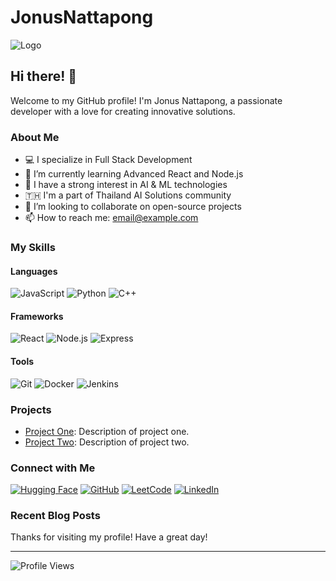 # JonusNattapong

![Logo](https://path-to-your-logo-image/logo.png)

## Hi there! 👋

Welcome to my GitHub profile! I'm Jonus Nattapong, a passionate developer with a love for creating innovative solutions.

### About Me

- 💻 I specialize in Full Stack Development
- 🌱 I’m currently learning Advanced React and Node.js
- 🤖 I have a strong interest in AI & ML technologies
- 🇹🇭 I'm a part of Thailand AI Solutions community
- 👯 I’m looking to collaborate on open-source projects
- 📫 How to reach me: [email@example.com](mailto:email@example.com)

### My Skills

#### Languages
![JavaScript](https://img.shields.io/badge/-JavaScript-F7DF1E?logo=javascript&logoColor=black&style=flat)
![Python](https://img.shields.io/badge/-Python-3776AB?logo=python&logoColor=white&style=flat)
![C++](https://img.shields.io/badge/-C++-00599C?logo=c%2B%2B&logoColor=white&style=flat)

#### Frameworks
![React](https://img.shields.io/badge/-React-61DAFB?logo=react&logoColor=black&style=flat)
![Node.js](https://img.shields.io/badge/-Node.js-339933?logo=node.js&logoColor=white&style=flat)
![Express](https://img.shields.io/badge/-Express-000000?logo=express&logoColor=white&style=flat)

#### Tools
![Git](https://img.shields.io/badge/-Git-F05032?logo=git&logoColor=white&style=flat)
![Docker](https://img.shields.io/badge/-Docker-2496ED?logo=docker&logoColor=white&style=flat)
![Jenkins](https://img.shields.io/badge/-Jenkins-D24939?logo=jenkins&logoColor=white&style=flat)

### Projects

- [Project One](https://github.com/JonusNattapong/project-one): Description of project one.
- [Project Two](https://github.com/JonusNattapong/project-two): Description of project two.

### Connect with Me

[![Hugging Face](https://img.shields.io/badge/-Hugging%20Face-FFD700?logo=hugging-face&logoColor=white&style=flat)](https://huggingface.co/JonusNattapong)
[![GitHub](https://img.shields.io/badge/-GitHub-181717?logo=github&logoColor=white&style=flat)](https://github.com/JonusNattapong)
[![LeetCode](https://img.shields.io/badge/-LeetCode-FFA116?logo=leetcode&logoColor=white&style=flat)](https://leetcode.com/u/JonusNattapong/)
[![LinkedIn](https://img.shields.io/badge/-LinkedIn-0077B5?logo=linkedin&logoColor=white&style=flat)](https://www.linkedin.com/in/nattapong-tapachoom-7b3973301/)

### Recent Blog Posts

<!-- BLOG-POST-LIST:START -->
<!-- BLOG-POST-LIST:END -->

Thanks for visiting my profile! Have a great day!

---

![Profile Views](https://komarev.com/ghpvc/?username=JonusNattapong&color=blueviolet&style=flat)

